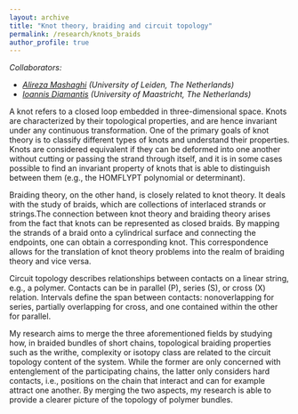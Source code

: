 ```yaml
---
layout: archive
title: "Knot theory, braiding and circuit topology"
permalink: /research/knots_braids
author_profile: true
---
```


<i>Collaborators:</i>
* <i>[Alireza Mashaghi](https://www.mashaghilab.org/) (University of Leiden, The Netherlands)</i>
* <i>[Ioannis Diamantis](https://www.maastrichtuniversity.nl/id-diamantis) (University of Maastricht, The Netherlands)</i>

A knot refers to a closed loop embedded in three-dimensional space. Knots are characterized by their topological properties, and are hence invariant under any continuous transformation. One of the primary goals of knot theory is to classify different types of knots and understand their properties. Knots are considered equivalent if they can be deformed into one another without cutting or passing the strand through itself, and it is in some cases possible to find an invariant property of knots that is able to distinguish between them (e.g., the HOMFLYPT polynomial or determinant). 

Braiding theory, on the other hand, is closely related to knot theory. It deals with the study of braids, which are collections of interlaced strands or strings.The connection between knot theory and braiding theory arises from the fact that knots can be represented as closed braids. By mapping the strands of a braid onto a cylindrical surface and connecting the endpoints, one can obtain a corresponding knot. This correspondence allows for the translation of knot theory problems into the realm of braiding theory and vice versa.

Circuit topology describes relationships between contacts on a linear string, e.g., a polymer. Contacts can be in parallel (P), series (S), or cross (X) relation. Intervals define the span between contacts: nonoverlapping for series, partially overlapping for cross, and one contained within the other for parallel.

My research aims to merge the three aforementioned fields by studying how, in braided bundles of short chains, topological braiding properties such as the writhe, complexity or isotopy class are related to the circuit topology content of the system. While the former are only concerned with entenglement of the participating chains, the latter only considers hard contacts, i.e., positions on the chain that interact and can for example attract one another. By merging the two aspects, my research is able to provide a clearer picture of the topology of polymer bundles.
